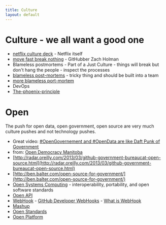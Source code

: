 ```yaml
---
title: Culture
layout: default
---
```


# Culture - we all want a good one

* [netflix culture deck](http://www.slideshare.net/reed2001/culture-1798664) - Netflix itself
* [move fast break nothing](http://zachholman.com/talk/move-fast-break-nothing/) - GitHubber Zach Holman
* Blameless postmortems - Part of a Just Culture - things will break but don't hang the people - inspect the processes
 * [blameless post-mortems](http://www.infoq.com/news/2014/07/blameless-post-mortems) - tricky thing and should be built into a team
 * [more blameless port-mortem](https://codeascraft.com/2012/05/22/blameless-postmortems/)
* DevOps
 * [The-phoenix-principle](https://kreuzwerker.de/en/blog/posts/the-phoenix-principle-a-devops-concept-explained/)


# Open

The push for open data, open government, open source are very much culture pushes and not technology pushes.

* Great video: [#OpenGovernement and #OpenData are like Daft Punk of Government](https://www.youtube.com/watch?v=f9DtEUJwevo)
 * from: [Open Democracy Manitoba](http://opendemocracymanitoba.github.io/2014/12/01/open-government-tour-winnipeg-retrospective/)
* [http://radar.oreilly.com/2013/03/github-government-bureaucat-open-source.html](http://radar.oreilly.com/2013/03/github-government-bureaucat-open-source.html)
* [http://ben.balter.com/open-source-for-government/](http://ben.balter.com/open-source-for-government/)
* [Open Systems Computing](http://en.wikipedia.org/wiki/Open_system_(computing)) -  interoperability, portability, and open software standards
 * [Open API](http://en.wikipedia.org/wiki/Open_API)  
 * [WebHook](http://en.wikipedia.org/wiki/Webhook) - [GitHub Developer WebHooks](https://developer.github.com/webhooks/) - [What is WebHook](https://webhooks.pbworks.com/w/page/13385124/FrontPage)
 * [Mashup](http://en.wikipedia.org/wiki/Mashup_(web_application_hybrid))
 * [Open Standards](http://en.wikipedia.org/wiki/Open_standard)
 * [Open Platform](http://en.wikipedia.org/wiki/Open_platform)
